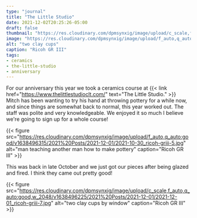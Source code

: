 ```yaml
---
type: "journal"
title: "The Little Studio"
date: 2021-12-02T20:25:26-05:00
draft: false
thumbnail: "https://res.cloudinary.com/dpmsynxig/image/upload/c_scale,f_auto,q_auto:good,w_700/v1638496315/2021%20Posts/2021-12-01/2021-10-30_ricoh-griii-6.jpg"
image: "https://res.cloudinary.com/dpmsynxig/image/upload/f_auto,q_auto:good/v1638496315/2021%20Posts/2021-12-01/2021-10-30_ricoh-griii-6.jpg"
alt: "two clay cups"
caption: "Ricoh GR III"
tags:
- ceramics
- the-little-studio
- anniversary
---
```


For our anniversary this year we took a ceramics course at {{< link href="https://www.thelittlestudioclt.com/" text="The Little Studio." >}} Mitch has been wanting to try his hand at throwing pottery for a while now, and since things are somewhat back to normal, this year worked out. The staff was polite and very knowledgeable. We enjoyed it so much I believe we're going to sign up for a whole course!

{{< figure src="https://res.cloudinary.com/dpmsynxig/image/upload/f_auto,q_auto:good/v1638496315/2021%20Posts/2021-12-01/2021-10-30_ricoh-griii-5.jpg" alt="man teaching another man how to make pottery" caption="Ricoh GR III" >}}

This was back in late October and we just got our pieces after being glazed and fired. I think they came out pretty good!

{{< figure src="https://res.cloudinary.com/dpmsynxig/image/upload/c_scale,f_auto,q_auto:good,w_2048/v1638496225/2021%20Posts/2021-12-01/2021-12-01_ricoh-griii-7.jpg" alt="two clay cups by window" caption="Ricoh GR III" >}}

